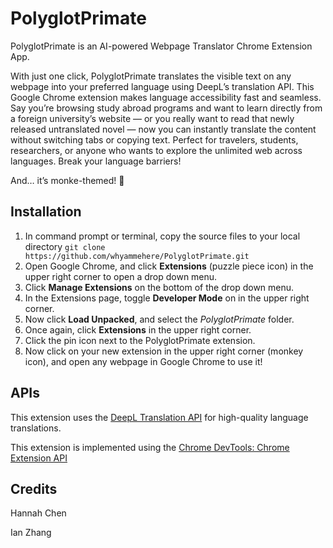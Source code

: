 # PolyglotPrimate
PolyglotPrimate is an AI-powered Webpage Translator Chrome Extension App.

With just one click, PolyglotPrimate translates the visible text on any webpage into your preferred language using DeepL’s translation API. This Google Chrome extension makes language accessibility fast and seamless.
Say you’re browsing study abroad programs and want to learn directly from a foreign university’s website — or you really want to read that newly released untranslated novel — now you can instantly translate the content without switching tabs or copying text. Perfect for travelers, students, researchers, or anyone who wants to explore the unlimited web across languages. Break your language barriers!

And… it’s monke-themed! 🍌 


## Installation
1. In command prompt or terminal, copy the source files to your local directory
`git clone https://github.com/whyammehere/PolyglotPrimate.git`
2. Open Google Chrome, and click **Extensions** (puzzle piece icon) in the upper right corner to open a drop down menu.
3. Click **Manage Extensions** on the bottom of the drop down menu.
4. In the Extensions page, toggle **Developer Mode** on in the upper right corner.
5. Now click **Load Unpacked**, and select the *PolyglotPrimate* folder.
10. Once again, click **Extensions** in the upper right corner. 
11. Click the pin icon next to the PolyglotPrimate extension. 
12. Now click on your new extension in the upper right corner (monkey icon), and open any webpage in Google Chrome to use it!


## APIs
This extension uses the [DeepL Translation API](https://www.deepl.com/docs-api) for high-quality language translations.

This extension is implemented using the [Chrome DevTools: Chrome Extension API](https://developer.chrome.com/docs/extensions/reference/api)


## Credits
Hannah Chen

Ian Zhang